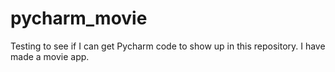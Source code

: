 # pycharm_movie
Testing to see if I can get Pycharm code to show up in this repository. I have made a movie app.
